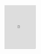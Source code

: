 
<div style="text-align: center; margin-top: 10px;">
    <div style="width: 1000px; height: 1300px; overflow: hidden; position: relative;">
        <iframe id="resizableFrame"
            src="https://fist.iri.columbia.edu/publications/docs/ethiopia_aa_dashboard_somali_ond/"
            style="width: 500px; height: 700px; border: 1px solid black;
                   transform: scale(0.20); transform-origin: top left;"></iframe>
    </div>
</div>
